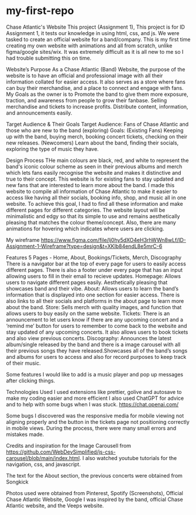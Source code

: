 # my-first-repo

Chase Atlantic's Website
This project (Assignment 1), 
This project is for ID Assignment 1, it tests our knowledge in using html, css, and js. We were tasked to create an official website for a band/company. This is my first time creating my own website with animations and all from scratch, unlike figma/google sites/wix. It was extremely difficult as it is all new to me so I had trouble submitting this on time. 

Website’s Purpose
As a Chase Atlantic (Band) Website, the purpose of the website is to have an official and professional image with all their information collated for easier access. It also serves as a store where fans can buy their merchandise, and a place to connect and engage with fans. 
My Goals as the owner is to Promote the band to give them more exposure, traction, and awareness from people to grow their fanbase. Selling merchandise and tickets to increase profits. Distribute content, information, and announcements easily.

Target Audience & Their Goals
Target Audience: Fans of Chase Atlantic and those who are new to the band (exploring)
Goals: (Existing Fans) Keeping up with the band, buying merch, booking concert tickets, checking on their new releases. (Newcomers) Learn about the band, finding their socials, exploring the type of music they have.

Design Process
THe main colours are black, red, and white to represent the band's iconic colour scheme as seen in their previous albums and merch which lets fans easily recognise the website and makes it distinctive and true to their concept. This website is for existing fans to stay updated and new fans that are interested to learn more about the band. I made this website to compile all information of Chase Atlantic to make it easier to access like having all their socials, booking info, shop, and music all in one website. To achieve this goal, I had to find all these information and make different pages for different categories. The website layout will be minimalistic and edgy so that its simple to use and remains aesthetically pleasing that matches the colour theme/concept. Also, there are many animations for hovering which indicates where users are clicking. 

My wireframe https://www.figma.com/file/lj0hy5dXO4eH3rhWWn8wLf/ID-Assignment-1-Wireframe?type=design&t=XKlb84endL8e5mrC-6

Features
5 Pages - Home, About, Bookings/Tickets, Merch, Discography
There is a navigator bar at the top of every page for users to easily access different pages. There is also a footer under every page that has an input allowing users to fill in their email to recieve updates.
Homepage: Allows users to navigate different pages easily. Aesthetically pleasing that showcases band and their vibe.
About: Allows users to learn the band’s information that is displayed into one section for easier access. There is also links to all their socials and platforms in the about page to learn more about the band.
Store: Sells merch with quality images, and function that allows users to buy easily on the same website.
Tickets: There is an announcement to let users know if there are any upcoming concert and a ‘remind me’ button for users to remember to come back to the website and stay updated of any upcoming concerts. It also allows users to book tickets and also view previous concerts.
Discography: Announces the latest album/single released by the band and there is a image carousel with all their previous songs they have released.Showcases all of the band’s songs and albums for users to access and also for record purposes to keep track of their music. 


Some features I would like to add is a music player and pop up messages after clicking things.

Technologies Used
I used extensions like prettier, golive and autosave to make my coding easier and more efficient
I also used ChatGPT for advice and to help with some bugs when I was stuck. https://chat.openai.com/

Some bugs I discovered was the responsive media for mobile viewing not aligning properly and the button in the tickets page not positioning correctly in mobile views. During the process, there were many small errors and mistakes made.

Credits and inspiration for the Image Carousell from https://github.com/WebDevSimplified/js-css-carousel/blob/main/index.html. I also watched youtube tutorials for the navigation, css, and javascript.

The text for the About section, the previous concerts were obtained from Songkick

Photos used were obtained from Pinterest, Spotify (Screenshots), Official Chase Atlantic Website, Google
I was inspired by the band, official Chase Atlantic website, and the Veeps website.